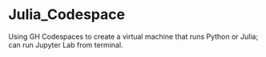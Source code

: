 # Julia_Codespace
Using GH Codespaces to create a virtual machine that runs Python or Julia; can run Jupyter Lab from terminal.
